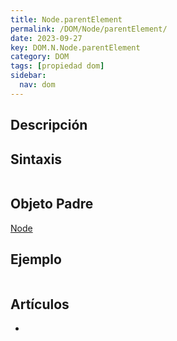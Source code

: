 ```yaml
---
title: Node.parentElement
permalink: /DOM/Node/parentElement/
date: 2023-09-27
key: DOM.N.Node.parentElement
category: DOM
tags: [propiedad dom]
sidebar:
  nav: dom
---
```


## Descripción


## Sintaxis


```javascript

```


## Objeto Padre


[Node](https://www.w3api.com/DOM/Node/)


## Ejemplo


```javascript

```


## Artículos

- 
